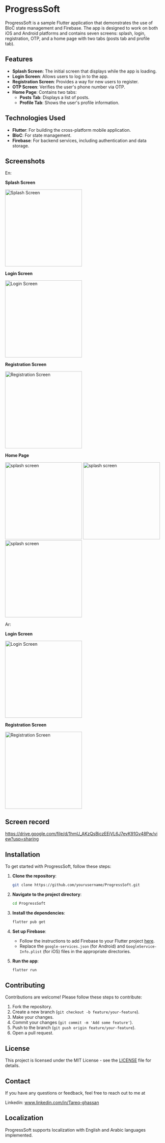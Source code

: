 
# ProgressSoft

ProgressSoft is a sample Flutter application that demonstrates the use of BloC state management and Firebase. The app is designed to work on both iOS and Android platforms and contains seven screens: splash, login, registration, OTP, and a home page with two tabs (posts tab and profile tab).

## Features

- **Splash Screen**: The initial screen that displays while the app is loading.
- **Login Screen**: Allows users to log in to the app.
- **Registration Screen**: Provides a way for new users to register.
- **OTP Screen**: Verifies the user's phone number via OTP.
- **Home Page**: Contains two tabs:
  - **Posts Tab**: Displays a list of posts.
  - **Profile Tab**: Shows the user's profile information.

## Technologies Used

- **Flutter**: For building the cross-platform mobile application.
- **BloC**: For state management.
- **Firebase**: For backend services, including authentication and data storage.

## Screenshots

En:

 **Splash Screen**

<img src="https://github.com/user-attachments/assets/f1e93542-3844-4a11-b6d2-199d3adcaf50" alt="Splash Screen" height="250"/>

 **Login Screen**

<img src="https://github.com/user-attachments/assets/7b6b54be-76df-4dd3-98ec-6ab8fe444c59" alt="Login Screen" height="250"/>

 **Registration Screen**

<img src="https://github.com/user-attachments/assets/f1beeb92-0499-4269-adb6-1c930bf1ad69" alt="Registration Screen" height="250"/>

 **Home Page**

<img src="https://github.com/user-attachments/assets/030101a2-73d5-4491-90f4-4bb8c0df8797" alt="splash screen" height="250"/>
<img src="https://github.com/user-attachments/assets/4320fd75-9927-4e03-8a08-70cfcd9edb3b" alt="splash screen" height="250"/>

<img src="https://github.com/user-attachments/assets/48c9360b-3144-4ab1-9a0d-e24271707358" alt="splash screen" height="250"/>

Ar:

 **Login Screen**

<img src="https://github.com/user-attachments/assets/acb6cc4d-31fe-4f43-8c96-5d6cf93ef0ea" alt="Login Screen" height="250"/>

 **Registration Screen**

<img src="https://github.com/user-attachments/assets/a5edd395-7f0c-4e5d-8705-4a2b0812fea3" alt="Registration Screen" height="250"/>

## Screen record

https://drive.google.com/file/d/1hmU_AKzQsBiczEEjVL6J7evK91Gv48Pw/view?usp=sharing

## Installation

To get started with ProgressSoft, follow these steps:

1. **Clone the repository**:
    ```bash
    git clone https://github.com/yourusername/ProgressSoft.git
    ```
2. **Navigate to the project directory**:
    ```bash
    cd ProgressSoft
    ```
3. **Install the dependencies**:
    ```bash
    flutter pub get
    ```
4. **Set up Firebase**:
    - Follow the instructions to add Firebase to your Flutter project [here](https://firebase.google.com/docs/flutter/setup).
    - Replace the `google-services.json` (for Android) and `GoogleService-Info.plist` (for iOS) files in the appropriate directories.

5. **Run the app**:
    ```bash
    flutter run
    ```

## Contributing

Contributions are welcome! Please follow these steps to contribute:

1. Fork the repository.
2. Create a new branch (`git checkout -b feature/your-feature`).
3. Make your changes.
4. Commit your changes (`git commit -m 'Add some feature'`).
5. Push to the branch (`git push origin feature/your-feature`).
6. Open a pull request.

## License

This project is licensed under the MIT License - see the [LICENSE](LICENSE) file for details.

## Contact

If you have any questions or feedback, feel free to reach out to me at

Linkedin: www.linkedin.com/in/Tareq-ghassan

## Localization

ProgressSoft supports localization with English and Arabic languages implemented.
